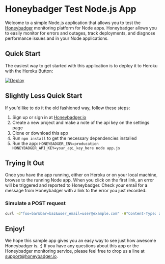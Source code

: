 # Honeybadger Test Node.js App

Welcome to a simple Node.js application that allows you to test the
[Honeybadger](https://www.honeybadger.io) monitoring platform for Node apps.
Honeybadger allows you to easily monitor for errors and outages, track
deployments, and diagnose performance issues and in your Node applications.

## Quick Start

The easiest way to get started with this application is to deploy it to
Heroku with the Heroku Button:

[![Deploy](https://www.herokucdn.com/deploy/button.png)](https://heroku.com/deploy)

## Slightly Less Quick Start

If you'd like to do it the old fashioned way, follow these steps:

1. Sign up or sign in at [Honeybadger.io](https://www.honeybadger.io)
2. Create a new project and make a note of the api key on the settings
   page
3. Clone or download this app
4. Run `npm install` to get the necessary dependencies installed
5. Run the app: `HONEYBADGER_ENV=producation HONEYBADGER_API_KEY=your_api_key_here node app.js`

## Trying It Out

Once you have the app running, either on Heroku or on your local
machine, browse to the running Node app. When you click on the first
link, an error will be triggered and reported to Honeybadger. Check
your email for a message from Honeybadger with a link to the error you
just recorded.

### Simulate a POST request

```sh
curl -d"foo=bar&bar=baz&user_email=user@example.com" -H"Content-Type: application/x-www-form-urlencoded" http://127.0.0.1:3000/fail
```

## Enjoy!

We hope this sample app gives you an easy way to see just how awesome
Honeybadger is. :) If you have any questions about this app or the
Honeybadger monitoring service, please feel free to drop us a line at
support@honeybadger.io.

